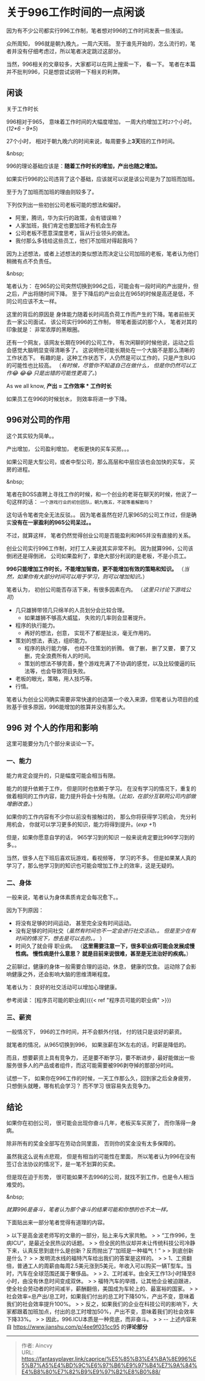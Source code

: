 # 关于996工作时间的一点闲谈




因为有不少公司都实行996工作制，笔者想对996的工作时间发表一些浅谈。

众所周知， 996就是朝九晚九，一周六天班。 至于谁先开始的，怎么流行的，笔者并没有仔细考虑过，所以笔者决定跳过这部分。

当然，996相关的文章较多，大家都可以在网上搜索一下， 看一下。  笔者在本篇并不批判996，只是想尝试说明一下相关的利弊。

## 闲谈

关于工作时长

996相对于965， 意味着工作时间的大幅度增加， 一周大约增加工时`27`个小时。 (*12\*6 - 9\*5*)

27个小时， 相对于朝九晚六的时间来说，每周要多上**3天**班的工作时间。

&amp;nbsp;   

996的理论基础应该是：**随着工作时长的增加，产出也随之增加。**

如果实行996的公司违背了这个基础，应该就可以说是该公司是为了加班而加班。

至于为了加班而加班的理由则较多了。

下列仅列出一些初创公司老板可能的想法和偏好。

- 阿里，腾讯，华为实行的政策，会有错误嘛？
- 人家加班，我们肯定也要加班才有机会生存
- 公司老板不愿意深度思考，盲从行业领头的做法。
- 我付那么多钱给这些员工，他们不加班对得起我吗？

因为上述想法，或者上述想法的类似想法而决定让公司加班的老板，笔者认为他们稍微有点不负责任。

&amp;nbsp; 

笔者认为： 在965的公司突然切换到996之后，可能会有一段时间的产出提升，但之后，产出将随时间下降。 至于下降后的产出会比在965的时候是高还是低，不同公司应该不太一样。

这里的背后的原因是 身体能力随着长时间高负荷工作而产生的下降。笔者前些天去一家公司面试， 该公司实行996的工作制， 带笔者面试的那个人， 笔者对其的印象就是： 非常浓厚的黑眼圈。

还有一个网友，该网友长期在996的公司工作， 有次闲聊的时候他说，运动之后会感觉大脑明显变得清晰多了。 这说明他可能长期处在一个大脑不是那么清晰的工作状态下。 有趣的是，这种工作状态下，人仍然是可以工作的，只是产生BUG的可能性也比较高。 （*有时候，尽管你不知道自己在做什么， 但是你仍然可以工作:joy: :joy::joy:   只是出错的可能性更高了。*)

As we all know, **产出 = 工作效率 * 工作时长**

如果员工在996的时候划水， 则效率将进一步下降。



## 996对公司的作用

这个其实较为简单。。  

产出增加， 公司盈利增加， 老板更快的买车买房。。。

如果公司是大型公司，或者中型公司，那么高层和中层应该也会加快的买车， 买房的进程。

&amp;nbsp;

笔者在BOSS直聘上寻找工作的时候，和一个创业的老哥在聊天的时候，他说了一句这样的话： `一个游戏行业的初创团队，朝九晚五，不就等着解散吗？ `

这句话令笔者完全无法反驳。。  因为笔者虽然在好几家965的公司工作过，但是确实**没有在一家盈利的965公司呆过。。**

不过，就算这样， 笔者仍然觉得创业公司是否能盈利和965并没有直接的关系。

创业公司实行996工作制，对打工人来说其实非常不利。 因为就算996，公司该倒闭还是得倒闭， 公司如果盈利了，拿绝大部分利润的是老板，不是小员工。 

**996只能增加工作时长，不能增加智商，更不能增加有效的策略和知识。** （*当然，如果你有大部分时间可以用于学习，则可以增加知识。*）

笔者认为， 初创公司能否存活下来，有很多因素在内。 （*这里只讨论下游戏公司*）

- 几只雄狮带领几只绵羊的人员划分会比较合理。
  - 如果雄狮不够高大威猛， 失败的几率则会显著提升。
- 程序的执行能力。
  - 再好的想法，创意， 实现不了都是扯淡，毫无作用的。
- 策划的想法，表达，组织能力。
  - 程序的执行能力够， 也经不住策划的折腾。 做了删， 删了又要， 要了又删，完全浪费所有人的时间。
  - 策划的想法不够完善，整个游戏充满了不协调的感觉，以及比较傻逼的玩法等，也会导致项目失败。
- 老板的眼光，策略，用人技巧等。
- 行情。



笔者认为创业公司确实需要非常快速的创造第一个收入来源，但笔者认为项目的成败基于很多原因，996能增加的胜算并没有那么大。



## 996 对 个人的作用和影响

这里可能要分为几个部分来谈论一下。



### 一、能力

能力肯定会提升的，只是幅度可能会相当有限。  

能力的提升依赖于工作， 但是同时也依赖于学习。 在没有学习的情况下，重复的做着相同的工作内容，能力提升将会十分有限。（*比如，在部分互联网公司内部做增删改查。*）

如果你的工作内容有不少你以前没有接触过的， 那么你将获得学习机会， 充分利用机会， 你就可以学习更多的知识，能力将得到提升。(*exp &#43;1*)

但是，如果你愿意自学的话， 965学习到的知识 一般来说肯定要比996学习到的多。。 

当然，很多人在下班后喜欢玩游戏，看视频等， 学习的不多。 但是如果某人真的学习了，那么他学习到的知识也可能会增加工作上的效率，这是无疑的。

### 二、身体

一般来说，笔者认为身体素质肯定会每况愈下。。

因为下列原因：

- 将没有足够的时间运动， 甚至完全没有时间运动。
- 没有足够的时间社交（*虽然有时间也不一定会进行社交活动。。  但是至少在有时间的情况下，想去是可以去的。。* ）
- 时间久了就会得 职业病。 （**这里需要注意一下，很多职业病可能会发展成慢性病。 慢性病是什么意思？ 就是目前来说很难，甚至是无法治好的疾病。**）



之前聊过，健康的身体一般需要合理的运动，休息， 健康的饮食。 运动除了会影响健康之外，还会影响大脑的思维清晰程度。

笔者认为： 良好的社交活动可以增加心理健康。

参考阅读：  [程序员可能的职业病]({{&lt; ref &#34;程序员可能的职业病&#34; &gt;}})

### 三、薪资

一般情况下， 996的工作时间，并不会额外付钱， 付的钱只是谈好的薪资。

就笔者的情况，从965切换到996， 如果涨薪在3K左右的话，时薪是降低的。

而且，想要薪资上具有竞争力， 还是要不断学习，要不断进步，最好能做出一些服务很多人的产品或者组件，而这可能需要被996剥夺掉的那部分时间。

试想一下， 如果你在996工作的时候，一天工作那么久，回到家之后全身疲劳，只想倒头就睡，哪有机会学习？ 而不学习 很容易失去竞争力。

## 结论

如果你在初创公司， 很可能会出现你奋斗几年，老板买车买房了， 而你落得一身病。

除非所有的奖金全部写在劳动合同里面， 否则你的奖金没有太多保障的。 

虽然我这么说有点悲观， 但是有相当的可能性在里面， 所以笔者认为996在没有签订合法协议的情况下，是一笔不划算的买卖。

但是现在迫于形势， 很可能如果不去996的公司，就找不到工作，也是令人相当难受的。

&amp;nbsp;

*就算996是奋斗，笔者认为那个奋斗的结果可能和你想的也不太一样。*

下面贴出来一部分笔者觉得有道理的内容。

&gt; 以下是高金波老师写的文章的一部分，贴上来与大家共勉。
&gt;
&gt; “工作996，生病ICU”，是最近全民热议的话题。
&gt;
&gt; 但全民的热议却并未让传统科技公司冷静下来，认真反思到底什么是创新？反而抛出了“加班是一种福气！”
&gt;
&gt; 到底创新是什么？
&gt;
&gt; 发明流水线的福特汽车给出我们的答案是这样的。
&gt;
&gt; 1、工资翻倍，普通工人的周薪由每周2.5美元涨到5美元，年收入可以购买一辆T型车。当时，汽车在全球范围还属于奢侈品。
&gt;
&gt; 2、工时减半。由全天工作13小时降至8小时，由没有休息时间变成双休。
&gt;
&gt; 福特汽车的举措，让其他企业被迫跟进，使全社会劳动者的时间减半，薪酬翻倍，美国成为车轮上的、最富裕的国家。
&gt;
&gt; 社会效率=总产出/总工时，如果我们付出的总工时下降50%，产出不变，意味着我们的社会效率提升100%。
&gt;
&gt; 反之，如果我们的企业在科技公司的影响下，大家都跟着加班加点，付出的总工时增加50%，产出不变，意味着我们的社会效率下降33%。
&gt;
&gt; 因此，996.ICU本质是一种竞底，而非奋斗。
&gt;
&gt; --  上述内容来自 https://www.jianshu.com/p/4ee9f031cc95 的**评论部分** 



---

> 作者: Aincvy  
> URL: https://fantasyplayer.link/caprice/%E5%85%B3%E4%BA%8E996%E5%B7%A5%E4%BD%9C%E6%97%B6%E9%97%B4%E7%9A%84%E4%B8%80%E7%82%B9%E9%97%B2%E8%B0%88/  

